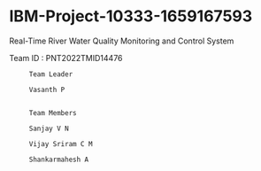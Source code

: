 # IBM-Project-10333-1659167593



Real-Time River Water Quality Monitoring and Control System



Team ID : PNT2022TMID14476



         Team Leader
         
         Vasanth P
         
         
         Team Members
         
         Sanjay V N
         
         Vijay Sriram C M
         
         Shankarmahesh A
